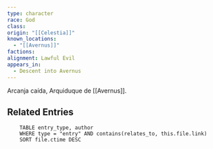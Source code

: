 ```yaml
---
type: character
race: God
class: 
origin: "[[Celestia]]"
known_locations:
  - "[[Avernus]]"
factions: 
alignment: Lawful Evil
appears_in:
  - Descent into Avernus
---
```

Arcanja caída, Arquiduque de [[Avernus]].

<!-- DYNAMIC:related-entries -->

## Related Entries

```dataview
    TABLE entry_type, author
    WHERE type = "entry" AND contains(relates_to, this.file.link)
    SORT file.ctime DESC
```

<!-- /DYNAMIC -->